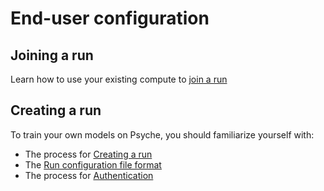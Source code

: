 # End-user configuration

## Joining a run

Learn how to use your existing compute to [join a run](./join_run.md)

## Creating a run

To train your own models on Psyche, you should familiarize yourself with:

- The process for [Creating a run](./create-run.md)
- The [Run configuration file format](./run-config.md)
- The process for [Authentication](./authentication.md)
